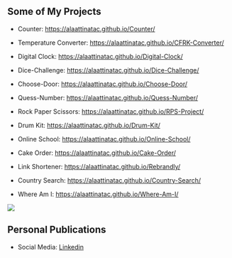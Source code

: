 ## Some of My Projects
* Counter: https://alaattinatac.github.io/Counter/

* Temperature Converter: https://alaattinatac.github.io/CFRK-Converter/ 

* Digital Clock: https://alaattinatac.github.io/Digital-Clock/

* Dice-Challenge: https://alaattinatac.github.io/Dice-Challenge/

* Choose-Door: https://alaattinatac.github.io/Choose-Door/

* Quess-Number: https://alaattinatac.github.io/Quess-Number/

* Rock Paper Scissors: https://alaattinatac.github.io/RPS-Project/

* Drum Kit: https://alaattinatac.github.io/Drum-Kit/

* Online School: https://alaattinatac.github.io/Online-School/

* Cake Order: https://alaattinatac.github.io/Cake-Order/

* Link Shortener: https://alaattinatac.github.io/Rebrandly/

* Country Search: https://alaattinatac.github.io/Country-Search/

* Where Am I: https://alaattinatac.github.io/Where-Am-I/

<a href="https://alaattinatac.github.io/">
  <img align="center" src="https://github-readme-stats.vercel.app/api/top-langs/?username=alaattinatac&layout=compact" />
</a>

## Personal Publications
* Social Media: [Linkedin](https://www.linkedin.com/in/alaattinatac)
